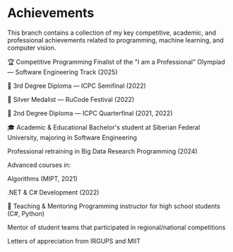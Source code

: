 # Achievements

This branch contains a collection of my key competitive, academic, and professional achievements related to programming, machine learning, and computer vision.


🏆 Competitive Programming
Finalist of the "I am a Professional" Olympiad — Software Engineering Track (2025)

🥉 3rd Degree Diploma — ICPC Semifinal (2022)

🥈 Silver Medalist — RuCode Festival (2022)

🥈 2nd Degree Diploma — ICPC Quarterfinal (2021, 2022)

🎓 Academic & Educational
Bachelor's student at Siberian Federal University, majoring in Software Engineering

Professional retraining in Big Data Research Programming (2024)

Advanced courses in:

Algorithms (MIPT, 2021)

.NET & C# Development (2022)

💼 Teaching & Mentoring
Programming instructor for high school students (C#, Python)

Mentor of student teams that participated in regional/national competitions

Letters of appreciation from IRGUPS and MIIT
